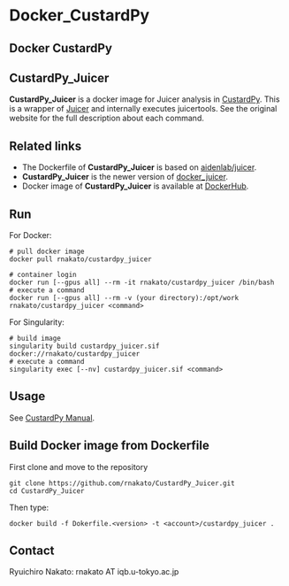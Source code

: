 # Docker_CustardPy

## Docker CustardPy

## CustardPy_Juicer

**CustardPy_Juicer** is a docker image for Juicer analysis in [CustardPy](https://github.com/rnakato/CustardPy).
This is a wrapper of [Juicer](https://github.com/aidenlab/juicer/wiki) and internally executes juicertools. See the original website for the full description about each command.

## Related links

- The Dockerfile of **CustardPy_Juicer** is based on [aidenlab/juicer](https://hub.docker.com/r/aidenlab/juicer).
- **CustardPy_Juicer** is the newer version of [docker_juicer](https://github.com/rnakato/docker_juicer).
- Docker image of **CustardPy_Juicer** is available at [DockerHub](https://hub.docker.com/r/rnakato/custardpy_juicer).

## Run

For Docker:

    # pull docker image
    docker pull rnakato/custardpy_juicer 

    # container login
    docker run [--gpus all] --rm -it rnakato/custardpy_juicer /bin/bash
    # execute a command
    docker run [--gpus all] --rm -v (your directory):/opt/work rnakato/custardpy_juicer <command>

For Singularity:

    # build image
    singularity build custardpy_juicer.sif docker://rnakato/custardpy_juicer
    # execute a command
    singularity exec [--nv] custardpy_juicer.sif <command>

## Usage

See [CustardPy Manual](https://custardpy.readthedocs.io/en/latest/).

## Build Docker image from Dockerfile
First clone and move to the repository

    git clone https://github.com/rnakato/CustardPy_Juicer.git
    cd CustardPy_Juicer

Then type:

    docker build -f Dokerfile.<version> -t <account>/custardpy_juicer .

## Contact

Ryuichiro Nakato: rnakato AT iqb.u-tokyo.ac.jp
